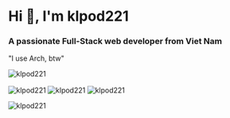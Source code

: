 <h1 align="left">Hi 👋, I'm klpod221</h1>
<h3 align="left">A passionate Full-Stack web developer from Viet Nam</h3>
<p align="left">"I use Arch, btw"</p>

<p align="left">
    <img src="https://komarev.com/ghpvc/?username=klpod221&label=Profile%20views&color=0e75b6&style=flat" alt="klpod221" />
</p>

<p align="left">
    <img align="center" src="https://wakapi.klpod221.com/api/badge/klpod221/interval:today?label=today" alt="klpod221" />
    <img align="center" src="https://wakapi.klpod221.com/api/badge/klpod221/klpod221/interval:30_days?label=last%2030d" alt="klpod221" />
    <img align="center" src="https://img.shields.io/endpoint?url=https://wakapi.klpod221.com/api/compat/shields/v1/klpod221/interval:all_time&label=All%20time&color=blue" alt="klpod221" />
</p>

<p align="left">
    <img align="center" src="https://github-readme-stats.vercel.app/api/wakatime?username=klpod221&api_domain=wakapi.klpod221.com&bg_color=1A202C&title_color=2F855A&icon_color=2F855A&text_color=ffffff&custom_title=Wakapi.dev+Stats+%28All+Time%29&layout=compact" alt="klpod221" />
</p>
